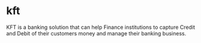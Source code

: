 # kft
KFT is a banking solution that can help Finance institutions to capture Credit and Debit of their customers money and manage their banking business.  
